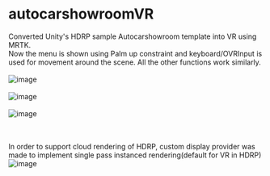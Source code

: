 # autocarshowroomVR

Converted Unity's HDRP sample Autocarshowroom template into VR using MRTK.<br>
Now the menu is shown using Palm up constraint and keyboard/OVRInput is used for movement around the scene. All the other functions work similarly. <br>
<br>
![image](https://github.com/himanchalsharmaa/autocarshowroomVR/assets/95272385/3de3e699-e609-445a-bde0-6b632180df3e)
<br><br>
![image](https://github.com/himanchalsharmaa/autocarshowroomVR/assets/95272385/14aa3383-9c36-4421-bacd-2e11da3dc5be)
<br><br>
![image](https://github.com/himanchalsharmaa/autocarshowroomVR/assets/95272385/95812286-824a-4272-ac9c-17f15aed4b54)

<br><br>
In order to support cloud rendering of HDRP, custom display provider was made to implement single pass instanced rendering(default for VR in HDRP)
<br>
![image](https://github.com/himanchalsharmaa/autocarshowroomVR/assets/95272385/12e24413-5b10-4bff-990a-c1ced197e352)
